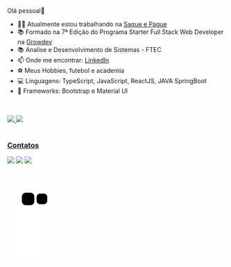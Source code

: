  Olá pessoal👋


- 👩‍💻 Atualmente estou trabalhando na <a target="_blank" href="https://www.saqueepague.com.br/">Saque e Pague</a>
- 📚 Formado na 7ª Edição do Programa Starter Full Stack Web Developer na <a target="_blank" href="https://www.growdev.com.br/">Growdev</a>
- 📚 Analise e Desenvolvimento de Sistemas - FTEC
- 📫 Onde me encontrar: <a target="_blank" href="https://www.linkedin.com/in/willy-da-silva-73430019b/">LinkedIn</a>
- ⚽ Meus Hobbies, futebol e academia 
- 💻 Linguagens: TypeScript, JavaScript, ReactJS, JAVA SpringBoot
- 🎯 Frameworks: Bootstrap e Material UI
<br>
<br>
<div>
<a href="https://github.com/seu-usuário-aqui">
<img loading="lazy" height="180em" src="https://github-readme-stats.vercel.app/api/top-langs/?username=willy-deve&layout=compact&langs_count=7&theme=dracula"/>
<img loading="lazy" height="180em" src="https://github-readme-stats.vercel.app/api?username=willy-deve&show_icons=true&theme=dracula&include_all_commits=true&count_private=true"/>
</div>
<br>
<h3>Contatos</h3>
<div>
<a href="https://instagram.com/_willydasilva" target="_blank"><img loading="lazy" src="https://img.shields.io/badge/-Instagram-%23E4405F?style=for-the-badge&logo=instagram&logoColor=white" target="_blank"></a>
<a href = "mailto:willydasilva29@gmail.com"><img loading="lazy" src="https://img.shields.io/badge/Gmail-D14836?style=for-the-badge&logo=gmail&logoColor=white" target="_blank"></a>
<a href="https://www.linkedin.com/in/willy-da-silva" target="_blank"><img loading="lazy" src="https://img.shields.io/badge/-LinkedIn-%230077B5?style=for-the-badge&logo=linkedin&logoColor=white" target="_blank"></a>   
</div>
<br>

![Snake animation](https://github.com/willy-deve/willy-deve/blob/output/github-contribution-grid-snake.svg)
  
